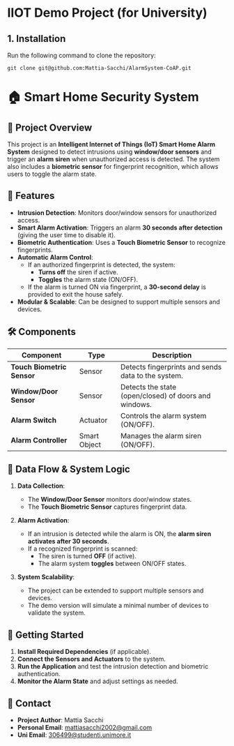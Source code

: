 # IIOT Demo Project (for University) 

## 1. Installation

Run the following command to clone the repository:
```
git clone git@github.com:Mattia-Sacchi/AlarmSystem-CoAP.git
```

# 🏠 Smart Home Security System

## 📌 Project Overview
This project is an **Intelligent Internet of Things (IoT) Smart Home Alarm System** designed to detect intrusions using **window/door sensors** and trigger an **alarm siren** when unauthorized access is detected. The system also includes a **biometric sensor** for fingerprint recognition, which allows users to toggle the alarm state.

## 🎯 Features
- **Intrusion Detection**: Monitors door/window sensors for unauthorized access.
- **Smart Alarm Activation**: Triggers an alarm **30 seconds after detection** (giving the user time to disable it).
- **Biometric Authentication**: Uses a **Touch Biometric Sensor** to recognize fingerprints.
- **Automatic Alarm Control**:
  - If an authorized fingerprint is detected, the system:
    - **Turns off** the siren if active.
    - **Toggles** the alarm state (ON/OFF).
  - If the alarm is turned ON via fingerprint, a **30-second delay** is provided to exit the house safely.
- **Modular & Scalable**: Can be designed to support multiple sensors and devices.

## 🛠 Components
| Component             | Type       | Description |
|-----------------------|-----------|-------------|
| **Touch Biometric Sensor** | Sensor | Detects fingerprints and sends data to the system. |
| **Window/Door Sensor** | Sensor | Detects the state (open/closed) of doors and windows. |
| **Alarm Switch** | Actuator | Controls the alarm system (ON/OFF). |
| **Alarm Controller** | Smart Object | Manages the alarm siren (ON/OFF). |

## 📡 Data Flow & System Logic
1. **Data Collection**:
   - The **Window/Door Sensor** monitors door/window states.
   - The **Touch Biometric Sensor** captures fingerprint data.
   
2. **Alarm Activation**:
   - If an intrusion is detected while the alarm is ON, the **alarm siren activates after 30 seconds**.
   - If a recognized fingerprint is scanned:
     - The siren is turned **OFF** (if active).
     - The alarm system **toggles** between ON/OFF states.

3. **System Scalability**:
   - The project can be extended to support multiple sensors and devices.
   - The demo version will simulate a minimal number of devices to validate the system.

## 🚀 Getting Started
1. **Install Required Dependencies** (if applicable).
2. **Connect the Sensors and Actuators** to the system.
3. **Run the Application** and test the intrusion detection and biometric authentication.
4. **Monitor the Alarm State** and adjust settings as needed.

## 📧 Contact
- **Project Author**: Mattia Sacchi
- **Personal Email**: [mattiasacchi2002@gmail.com](mailto:mattiasacchi2002@gmail.com)
- **Uni Email**: [306499@studenti.unimore.it](mailto:306499@studenti.unimore.it)
